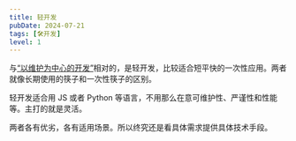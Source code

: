 ```yaml
---
title: 轻开发
pubDate: 2024-07-21
tags: [🛠️开发]
level: 1
---
```


与[“以维护为中心的开发”](/studio/20240721-maintenance-centered-development)相对的，是轻开发，比较适合短平快的一次性应用。两者就像长期使用的筷子和一次性筷子的区别。

轻开发适合用 JS 或者 Python 等语言，不用那么在意可维护性、严谨性和性能等。主打的就是灵活。

两者各有优劣，各有适用场景。所以终究还是看具体需求提供具体技术手段。
